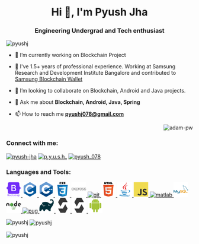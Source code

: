 <h1 align="center">Hi 👋, I'm Pyush Jha</h1>
<h3 align="center">Engineering Undergrad and Tech enthusiast</h3>

<p align="left"> <img src="https://komarev.com/ghpvc/?username=pyushj&label=Profile%20views&color=0e75b6&style=flat" alt="pyushj" /> </p>

- 🔭 I’m currently working on Blockchain Project
- 🌱 I've 1.5+ years of professional experience. Working at Samsung Research and Development Institute Bangalore and contributed to <a href="https://www.samsung.com/us/support/owners/app/samsung-blockchain">Samsung Blockchain Wallet</a>
- 👯 I’m looking to collaborate on Blockchain, Android and Java projects.

- 💬 Ask me about **Blockchain, Android, Java, Spring**

- 📫 How to reach me **pyushj078@gmail.com**

<p><img align="right" src="https://github.com/Adam-pw/Adam-pw/blob/main/animation_500_kxa883sd.gif" alt="adam-pw" /></p>
<br>

<h3 align="left">Connect with me:</h3>
<p align="left">
<a href="https://linkedin.com/in/pyush-jha" target="blank"><img align="center" src="https://raw.githubusercontent.com/rahuldkjain/github-profile-readme-generator/master/src/images/icons/Social/linked-in-alt.svg" alt="pyush-jha" height="30" width="40" /></a>
<a href="https://instagram.com/p.y.u.s.h_" target="blank"><img align="center" src="https://raw.githubusercontent.com/rahuldkjain/github-profile-readme-generator/master/src/images/icons/Social/instagram.svg" alt="p.y.u.s.h_" height="30" width="40" /></a>
<a href="https://www.leetcode.com/pyush_078" target="blank"><img align="center" src="https://raw.githubusercontent.com/rahuldkjain/github-profile-readme-generator/master/src/images/icons/Social/leet-code.svg" alt="pyush_078" height="30" width="40" /></a>
</p>

<h3 align="left">Languages and Tools:</h3>
<p align="left"> <a href="https://getbootstrap.com" target="_blank" rel="noreferrer"> <img src="https://raw.githubusercontent.com/devicons/devicon/master/icons/bootstrap/bootstrap-plain-wordmark.svg" alt="bootstrap" width="40" height="40"/> </a> <a href="https://www.cprogramming.com/" target="_blank" rel="noreferrer"> <img src="https://raw.githubusercontent.com/devicons/devicon/master/icons/c/c-original.svg" alt="c" width="40" height="40"/> </a> <a href="https://www.w3schools.com/cpp/" target="_blank" rel="noreferrer"> <img src="https://raw.githubusercontent.com/devicons/devicon/master/icons/cplusplus/cplusplus-original.svg" alt="cplusplus" width="40" height="40"/> </a> <a href="https://www.w3schools.com/css/" target="_blank" rel="noreferrer"> <img src="https://raw.githubusercontent.com/devicons/devicon/master/icons/css3/css3-original-wordmark.svg" alt="css3" width="40" height="40"/> </a> <a href="https://expressjs.com" target="_blank" rel="noreferrer"> <img src="https://raw.githubusercontent.com/devicons/devicon/master/icons/express/express-original-wordmark.svg" alt="express" width="40" height="40"/> </a> <a href="https://git-scm.com/" target="_blank" rel="noreferrer"> <img src="https://www.vectorlogo.zone/logos/git-scm/git-scm-icon.svg" alt="git" width="40" height="40"/> </a> <a href="https://www.w3.org/html/" target="_blank" rel="noreferrer"> <img src="https://raw.githubusercontent.com/devicons/devicon/master/icons/html5/html5-original-wordmark.svg" alt="html5" width="40" height="40"/> </a> <a href="https://www.java.com" target="_blank" rel="noreferrer"> <img src="https://raw.githubusercontent.com/devicons/devicon/master/icons/java/java-original.svg" alt="java" width="40" height="40"/> </a> <a href="https://developer.mozilla.org/en-US/docs/Web/JavaScript" target="_blank" rel="noreferrer"> <img src="https://raw.githubusercontent.com/devicons/devicon/master/icons/javascript/javascript-original.svg" alt="javascript" width="40" height="40"/> </a> <a href="https://www.mathworks.com/" target="_blank" rel="noreferrer"> <img src="https://upload.wikimedia.org/wikipedia/commons/2/21/Matlab_Logo.png" alt="matlab" width="40" height="40"/> </a> <a href="https://www.mysql.com/" target="_blank" rel="noreferrer"> <img src="https://raw.githubusercontent.com/devicons/devicon/master/icons/mysql/mysql-original-wordmark.svg" alt="mysql" width="40" height="40"/> </a> <a href="https://nodejs.org" target="_blank" rel="noreferrer"> <img src="https://raw.githubusercontent.com/devicons/devicon/master/icons/nodejs/nodejs-original-wordmark.svg" alt="nodejs" width="40" height="40"/> </a> <a href="https://pugjs.org" target="_blank" rel="noreferrer"> <img src="https://cdn.worldvectorlogo.com/logos/pug.svg" alt="pug" width="40" height="40"/> </a> <a href="https://www.gradle.com" target="_blank" rel="noreferrer"> <img src="https://raw.githubusercontent.com/devicons/devicon/master/icons/gradle/gradle-plain.svg" alt="java" width="40" height="40"/> </a> <a href="https://soliditylang.org/" target="_blank" rel="noreferrer"> <img src="https://raw.githubusercontent.com/devicons/devicon/master/icons/solidity/solidity-plain.svg" alt="java" width="40" height="40"/>
<img src="https://raw.githubusercontent.com/devicons/devicon/master/icons/solidity/solidity-plain.svg" alt="java" width="40" height="40"/>
<img src="https://github.com/devicons/devicon/blob/master/icons/android/android-original.svg" alt="java" width="40" height="40"/>
</a>
</p>
<p></p>
<p><img align="left" src="https://github-readme-stats.vercel.app/api/top-langs?username=pyushj&show_icons=true&locale=en&layout=compact" alt="pyushj" /></p>

<p>&nbsp;<img align="center" src="https://github-readme-stats.vercel.app/api?username=pyushj&show_icons=true&locale=en" alt="pyushj" /></p>

<p><img align="center" src="https://github-readme-streak-stats.herokuapp.com/?user=pyushj&" alt="pyushj" /></p>
